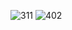 ![311](https://user-images.githubusercontent.com/80610524/121240970-84a6e580-c8b8-11eb-8e09-5c5e2a68578f.png)
![402](https://user-images.githubusercontent.com/80610524/121241636-478f2300-c8b9-11eb-8da2-1e0211384f0c.jpg)
